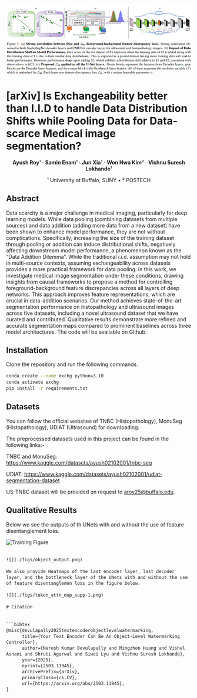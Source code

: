 <img src="./figs/teaser.png" alt="Teaser Image" width="1000">

# [arXiv] Is Exchangeability better than I.I.D to handle Data Distribution Shifts while Pooling Data for Data-scarce Medical image segmentation?

<p align="center">
  <strong>Ayush Roy</strong>¹ &middot; 
  <strong>Samin Enam</strong>¹ &middot;  
  <strong>Jun Xia</strong>¹ &middot; 
  <strong>Won Hwa Kim</strong>² &middot; 
  <strong>Vishnu Suresh Lokhande</strong>¹
</p>

<p align="center">
  ¹ University at Buffalo, SUNY &bull; ² POSTECH
</p>

## Abstract

Data scarcity is a major challenge in medical imaging, particularly for deep learning models. While data pooling (combining datasets from multiple sources) and data addition (adding more data from a new dataset) have been shown to enhance model performance, they are not without complications. Specifically, increasing the size of the training dataset through pooling or addition can induce distributional shifts, negatively affecting downstream model performance, a phenomenon known as the “Data Addition Dilemma”. While the traditional i.i.d. assumption may not hold in multi-source contexts, assuming exchangeability across datasets provides a more practical framework for data pooling. In this work, we investigate medical image segmentation under these conditions, drawing insights from causal frameworks to propose a method for controlling foreground-background feature discrepancies across all layers of deep networks. This approach improves feature representations, which are crucial in data-addition scenarios. Our method achieves state-of-the-art segmentation performance on histopathology and ultrasound images across five datasets, including a novel ultrasound dataset that we have curated and contributed. Qualitative results demonstrate more refined and accurate segmentation maps compared to prominent baselines across three model architectures. The code will be available on Github.

## Installation
Clone the repository and run the following commands.

```bash
conda create --name exchg python=3.10
conda activate exchg
pip install -r requirements.txt
```

## Datasets
You can follow the official websites of TNBC (Histopathology), MonuSeg (Histopathology), UDIAT (Ultrasound) for downloading.

The preprocessed datasets used in this project can be found in the following links:-

TNBC  and MonuSeg: https://www.kaggle.com/datasets/ayush02102001/tnbc-seg

UDIAT: https://www.kaggle.com/datasets/ayush02102001/udiat-segmentation-dataset

US-TNBC dataset will be provided on request to aroy25@buffalo.edu.

## Qualitative Results
Below we see the outputs of th UNets with and without the use of feature disentanglement loss.

![Training Figure](./figs/Qualitative.png)

```

![](./figs/object_output.png)

We also provide Heatmaps of the last encoder layer, last decoder layer, and the bottleneck layer of the UNets with and without the use of feature disentanglemen loss in the figure below.

![](./figs/token_attn_map_supp-1.png)

# Citation


```bibtex
@misc{devulapally2025textencoderobjectlevelwatermarking,
      title={Your Text Encoder Can Be An Object-Level Watermarking Controller}, 
      author={Naresh Kumar Devulapally and Mingzhen Huang and Vishal Asnani and Shruti Agarwal and Siwei Lyu and Vishnu Suresh Lokhande},
      year={2025},
      eprint={2503.11945},
      archivePrefix={arXiv},
      primaryClass={cs.CV},
      url={https://arxiv.org/abs/2503.11945}, 
}
```
